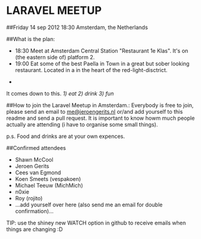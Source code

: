 LARAVEL MEETUP
==============

##Friday 14 sep 2012 18:30
Amsterdam, the Netherlands

##What is the plan:

- 18:30   Meet at Amsterdam Central Station "Restaurant 1e Klas". It's on (the eastern side of) platform 2. 
- 19:00   Eat some of the best Paella in Town in a great but sober looking restaurant. Located in a in the heart of the red-light-disctrict.
- ~~~~~:  Enjoy some beers, have a chat and share some toughts. Nothing to complicated.

It comes down to this. *1) eat 2) drink 3) fun*

##How to join the Laravel Meetup in Amsterdam.:
Everybody is free to join, please send an email to me@jeroengerits.nl or/and add yourself to this readme and send a pull request.  It is important to know howm much people actually are attending (i have to organise some small things).

p.s. Food and drinks are at your own expences.

##Confirmed attendees

- Shawn McCool
- Jeroen Gerits
- Cees van Egmond
- Koen Smeets (vespakoen)
- Michael Teeuw (MichMich)
- n0xie
- Roy (rojito)
- ...add yourself over here (also send me an email for double confirmation)...

TIP: use the shiney new WATCH option in github to receive emails when things are changing :D